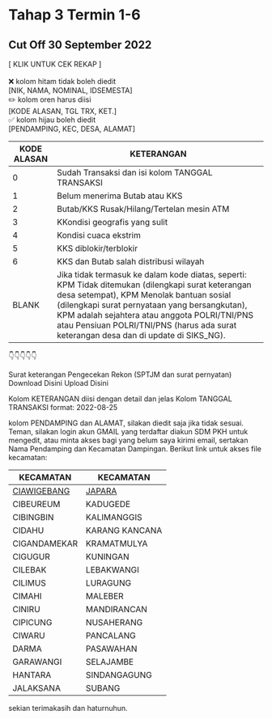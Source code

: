 # Tahap 3 Termin 1-6
## Cut Off 30 September 2022
[ KLIK UNTUK CEK REKAP ]
<br><br>❌ kolom hitam tidak boleh diedit<br> [NIK, NAMA, NOMINAL, IDSEMESTA]
<br>✏️ kolom oren harus diisi<br> [KODE ALASAN, TGL TRX, KET.]
<br>✅ kolom hijau boleh diedit<br> [PENDAMPING, KEC, DESA, ALAMAT]

| KODE ALASAN |KETERANGAN|
| --- | --- |
| 0 | Sudah Transaksi dan isi kolom TANGGAL TRANSAKSI |
| 1 |  Belum menerima Butab atau KKS |
| 2 |  Butab/KKS Rusak/Hilang/Tertelan mesin ATM |
| 3 |  KKondisi geografis yang sulit |
| 4 | Kondisi cuaca ekstrim |
| 5 |  KKS diblokir/terblokir |
| 6 |  KKS dan Butab salah distribusi wilayah |
| BLANK |  Jika tidak termasuk ke dalam kode diatas, seperti: KPM Tidak ditemukan (dilengkapi surat keterangan desa setempat), KPM Menolak bantuan sosial (dilengkapi surat pernyataan yang bersangkutan), KPM adalah sejahtera atau anggota POLRI/TNI/PNS atau Pensiuan POLRI/TNI/PNS (harus ada surat keterangan desa dan di update di SIKS_NG). |

👇👇👇👇👇

Surat keterangan Pengecekan Rekon (SPTJM dan surat pernyatan)
Download Disini
Upload Disini

Kolom KETERANGAN diisi dengan detail dan jelas
Kolom TANGGAL TRANSAKSI format: 2022-08-25

kolom PENDAMPING dan ALAMAT, silakan diedit saja jika tidak sesuai.
Teman, silakan login akun GMAIL yang terdaftar diakun SDM PKH untuk mengedit, atau minta akses bagi yang belum saya kirimi email, sertakan Nama Pendamping dan Kecamatan Dampingan.
Berikut link untuk akses file kecamatan:

| KECAMATAN | KECAMATAN |
| --- | --- |
| <a href="https://docs.google.com/spreadsheets/d/192fTZbX9VvhCxIU-iFnsrtv4iTGZ4GC3/edit?usp=sharing&ouid=103403997875377965220&rtpof=true&sd=true">CIAWIGEBANG</a> | [JAPARA]([https://www.google.com](https://docs.google.com/spreadsheets/d/19BJ3SUZRYEpju7eWtNKl43e_u-TuuVyj/edit?usp=sharing&ouid=103403997875377965220&rtpof=true&sd=true)/) |
| CIBEUREUM | KADUGEDE |
| CIBINGBIN | KALIMANGGIS |
| CIDAHU | KARANG KANCANA |
| CIGANDAMEKAR | KRAMATMULYA |
| CIGUGUR | KUNINGAN |
| CILEBAK | LEBAKWANGI |
| CILIMUS | LURAGUNG |
| CIMAHI | MALEBER |
| CINIRU | MANDIRANCAN |
| CIPICUNG | NUSAHERANG |
| CIWARU | PANCALANG |
| DARMA | PASAWAHAN |
| GARAWANGI | SELAJAMBE |
| HANTARA | SINDANGAGUNG |
| JALAKSANA | SUBANG |

sekian terimakasih dan haturnuhun.
